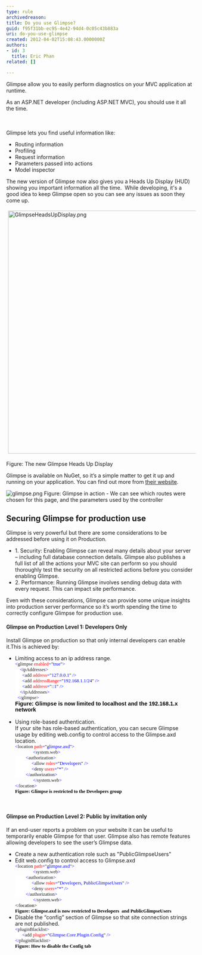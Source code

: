 ```yaml
---
type: rule
archivedreason: 
title: Do you use Glimpse?
guid: f95f31bb-ec95-4e42-94d4-0c05c43b883a
uri: do-you-use-glimpse
created: 2012-04-02T15:08:43.0000000Z
authors:
- id: 3
  title: Eric Phan
related: []

---
```



Glimpse allow you to easily perform diagnostics on your MVC application at runtime.<div>As an ASP.NET developer (including ASP.NET MVC), you should use it all the time.</div>
<br><excerpt class='endintro'></excerpt><br>
<p>Glimpse lets you find useful information like&#58;</p>
<ul><li>Routing information</li>
<li>Profiling</li>
<li>Request information</li>
<li>Parameters passed into actions</li>
<li>Model inspector</li></ul>
<p>The new version of Glimpse now also gives you a Heads Up Display (HUD) showing you important information all the time.&#160; While developing, it's a good idea to keep Glimpse open so you can see any issues as soon&#160;they come up.</p><p><img src="/SoftwareDevelopment/RulesToBetterMVC/PublishingImages/GlimpseHeadsUpDisplay.png" alt="GlimpseHeadsUpDisplay.png" style="margin&#58;5px;width&#58;650px;" /><br></p><p><span class="ssw-rteStyle-FigureNormal">Figure&#58; The new Glimpse Heads Up Display</span></p><p>Glimpse is available on NuGet, so it’s a simple matter to get it up and running on your application. You can find out more from <a href="http&#58;//getglimpse.com/" target="_blank">their website</a>.</p>
<img class="ms-rteCustom-ImageArea" alt="glimpse.png" src="/SoftwareDevelopment/RulesToBetterMVC/PublishingImages/glimpse.png" /> <span class="ms-rteCustom-FigureNormal">Figure&#58; Glimpse in action - We can see which routes were chosen for this page, and the parameters used by the controller</span><span class="ms-rteCustom-FigureNormal"></span> <h2>Securing Glimpse for production use</h2>
<p>Glimpse is very powerful but there are some considerations to be addressed before using it on Production. </p>
<ul><li>1. Security&#58; Enabling Glimpse can reveal many details about your server – including full database connection details. Glimpse also publishes a full list of all the actions your MVC site can perform so you should thoroughly test the security on all restricted actions before you consider enabling Glimpse. </li>
<li>2. Performance&#58; Running Glimpse involves sending debug data with every request. This can impact site performance. </li></ul>
<p>Even with these considerations, Glimpse can provide some unique insights into production server performance so it’s worth spending the time to correctly configure Glimpse for production use.</p>
<h4>Glimpse on Production Level 1&#58; Developers Only</h4>
<p>Install Glimpse on production so that only internal developers can enable it.This is achieved by&#58; </p>
<ul><li>Limiting access to an ip address range. <br><div style="margin&#58;0cm 0cm 0pt;"><span style="font-size&#58;9.5pt;font-family&#58;consolas;background-color&#58;white;color&#58;blue;background-position&#58;initial initial;">&lt;</span><span style="font-size&#58;9.5pt;font-family&#58;consolas;background-color&#58;white;background-position&#58;initial initial;">glimpse</span><span style="font-size&#58;9.5pt;font-family&#58;consolas;background-color&#58;white;color&#58;blue;background-position&#58;initial initial;"> </span><span style="font-size&#58;9.5pt;font-family&#58;consolas;background-color&#58;white;color&#58;red;background-position&#58;initial initial;">enabled</span><span style="font-size&#58;9.5pt;font-family&#58;consolas;background-color&#58;white;color&#58;blue;background-position&#58;initial initial;">=</span><span style="font-size&#58;9.5pt;font-family&#58;consolas;background-color&#58;white;color&#58;black;background-position&#58;initial initial;">&quot;</span><span style="font-size&#58;9.5pt;font-family&#58;consolas;background-color&#58;white;color&#58;blue;background-position&#58;initial initial;">true</span><span style="font-size&#58;9.5pt;font-family&#58;consolas;background-color&#58;white;color&#58;black;background-position&#58;initial initial;">&quot;</span><span style="font-size&#58;9.5pt;font-family&#58;consolas;background-color&#58;white;color&#58;blue;background-position&#58;initial initial;">&gt;</span><span style="font-size&#58;9.5pt;font-family&#58;consolas;background-color&#58;white;color&#58;black;background-position&#58;initial initial;"></span></div>
<div style="margin&#58;0cm 0cm 0pt;"><span style="font-size&#58;9.5pt;font-family&#58;consolas;background-color&#58;white;color&#58;blue;background-position&#58;initial initial;">&#160;&#160;&#160; &lt;</span><span style="font-size&#58;9.5pt;font-family&#58;consolas;background-color&#58;white;background-position&#58;initial initial;">ipAddresses</span><span style="font-size&#58;9.5pt;font-family&#58;consolas;background-color&#58;white;color&#58;blue;background-position&#58;initial initial;">&gt;</span><span style="font-size&#58;9.5pt;font-family&#58;consolas;background-color&#58;white;color&#58;black;background-position&#58;initial initial;"></span></div>
<div style="margin&#58;0cm 0cm 0pt;"><span style="font-size&#58;9.5pt;font-family&#58;consolas;background-color&#58;white;color&#58;blue;background-position&#58;initial initial;">&#160;&#160;&#160;&#160;&#160; &lt;</span><span style="font-size&#58;9.5pt;font-family&#58;consolas;background-color&#58;white;background-position&#58;initial initial;">add</span><span style="font-size&#58;9.5pt;font-family&#58;consolas;background-color&#58;white;color&#58;blue;background-position&#58;initial initial;"> </span><span style="font-size&#58;9.5pt;font-family&#58;consolas;background-color&#58;white;color&#58;red;background-position&#58;initial initial;">address</span><span style="font-size&#58;9.5pt;font-family&#58;consolas;background-color&#58;white;color&#58;blue;background-position&#58;initial initial;">=</span><span style="font-size&#58;9.5pt;font-family&#58;consolas;background-color&#58;white;color&#58;black;background-position&#58;initial initial;">&quot;</span><span style="font-size&#58;9.5pt;font-family&#58;consolas;background-color&#58;white;color&#58;blue;background-position&#58;initial initial;">127.0.0.1</span><span style="font-size&#58;9.5pt;font-family&#58;consolas;background-color&#58;white;color&#58;black;background-position&#58;initial initial;">&quot;</span><span style="font-size&#58;9.5pt;font-family&#58;consolas;background-color&#58;white;color&#58;blue;background-position&#58;initial initial;"> /&gt;</span><span style="font-size&#58;9.5pt;font-family&#58;consolas;background-color&#58;white;color&#58;black;background-position&#58;initial initial;"></span></div>
<div style="margin&#58;0cm 0cm 0pt;"><span style="font-size&#58;9.5pt;font-family&#58;consolas;background-color&#58;white;color&#58;blue;background-position&#58;initial initial;">&#160;&#160;&#160;&#160;&#160; &lt;</span><span style="font-size&#58;9.5pt;font-family&#58;consolas;background-color&#58;white;background-position&#58;initial initial;">add</span><span style="font-size&#58;9.5pt;font-family&#58;consolas;background-color&#58;white;color&#58;blue;background-position&#58;initial initial;"> </span><span style="font-size&#58;9.5pt;font-family&#58;consolas;background-color&#58;white;color&#58;red;background-position&#58;initial initial;">addressRange</span><span style="font-size&#58;9.5pt;font-family&#58;consolas;background-color&#58;white;color&#58;blue;background-position&#58;initial initial;">=</span><span style="font-size&#58;9.5pt;font-family&#58;consolas;background-color&#58;white;color&#58;black;background-position&#58;initial initial;">&quot;</span><span style="font-size&#58;9.5pt;font-family&#58;consolas;background-color&#58;white;color&#58;blue;background-position&#58;initial initial;">192.168.1.1/24</span><span style="font-size&#58;9.5pt;font-family&#58;consolas;background-color&#58;white;color&#58;black;background-position&#58;initial initial;">&quot;</span><span style="font-size&#58;9.5pt;font-family&#58;consolas;background-color&#58;white;color&#58;blue;background-position&#58;initial initial;"> /&gt;</span><span style="font-size&#58;9.5pt;font-family&#58;consolas;background-color&#58;white;color&#58;black;background-position&#58;initial initial;"></span></div>
<div style="margin&#58;0cm 0cm 0pt;"><span style="font-size&#58;9.5pt;font-family&#58;consolas;background-color&#58;white;color&#58;blue;background-position&#58;initial initial;">&#160;&#160;&#160;&#160;&#160; &lt;</span><span style="font-size&#58;9.5pt;font-family&#58;consolas;background-color&#58;white;background-position&#58;initial initial;">add</span><span style="font-size&#58;9.5pt;font-family&#58;consolas;background-color&#58;white;color&#58;blue;background-position&#58;initial initial;"> </span><span style="font-size&#58;9.5pt;font-family&#58;consolas;background-color&#58;white;color&#58;red;background-position&#58;initial initial;">address</span><span style="font-size&#58;9.5pt;font-family&#58;consolas;background-color&#58;white;color&#58;blue;background-position&#58;initial initial;">=</span><span style="font-size&#58;9.5pt;font-family&#58;consolas;background-color&#58;white;color&#58;black;background-position&#58;initial initial;">&quot;</span><span style="font-size&#58;9.5pt;font-family&#58;consolas;background-color&#58;white;color&#58;blue;background-position&#58;initial initial;">&#58;&#58;1</span><span style="font-size&#58;9.5pt;font-family&#58;consolas;background-color&#58;white;color&#58;black;background-position&#58;initial initial;">&quot;</span><span style="font-size&#58;9.5pt;font-family&#58;consolas;background-color&#58;white;color&#58;blue;background-position&#58;initial initial;"> /&gt;</span><span style="font-size&#58;9.5pt;font-family&#58;consolas;background-color&#58;white;color&#58;black;background-position&#58;initial initial;"></span></div>
<div style="margin&#58;0cm 0cm 0pt;"><span style="font-size&#58;9.5pt;font-family&#58;consolas;background-color&#58;white;color&#58;blue;background-position&#58;initial initial;">&#160;&#160;&#160; &lt;/</span><span style="font-size&#58;9.5pt;font-family&#58;consolas;background-color&#58;white;background-position&#58;initial initial;">ipAddresses</span><span style="font-size&#58;9.5pt;font-family&#58;consolas;background-color&#58;white;color&#58;blue;background-position&#58;initial initial;">&gt;</span><span style="font-size&#58;9.5pt;font-family&#58;consolas;background-color&#58;white;color&#58;black;background-position&#58;initial initial;"></span></div>
<span style="font-size&#58;9.5pt;font-family&#58;consolas;background-color&#58;white;color&#58;blue;background-position&#58;initial initial;">&#160; &lt;/</span><span style="font-size&#58;9.5pt;font-family&#58;consolas;background-color&#58;white;background-position&#58;initial initial;">glimpse</span><span style="font-size&#58;9.5pt;font-family&#58;consolas;background-color&#58;white;color&#58;blue;background-position&#58;initial initial;">&gt;<br><span style="font-size&#58;11pt;font-family&#58;calibri, sans-serif;color&#58;#000000;"><strong>Figure&#58; Glimpse is now limited to localhost and the 192.168.1.x network</strong></span></span><span style="font-size&#58;11pt;font-family&#58;calibri, sans-serif;"><br><br></span></li>
<li>Using role-based authentication.<br>If your site has role-based authentication, you can secure Glimpse usage by editing web.config to control access to the Glimpse.axd location.<br><div style="margin&#58;0cm 0cm 0pt;"><span style="font-size&#58;9.5pt;font-family&#58;consolas;background-color&#58;white;color&#58;blue;background-position&#58;initial initial;">&lt;</span><span style="font-size&#58;9.5pt;font-family&#58;consolas;background-color&#58;white;background-position&#58;initial initial;">location</span><span style="font-size&#58;9.5pt;font-family&#58;consolas;background-color&#58;white;color&#58;blue;background-position&#58;initial initial;"> </span><span style="font-size&#58;9.5pt;font-family&#58;consolas;background-color&#58;white;color&#58;red;background-position&#58;initial initial;">path</span><span style="font-size&#58;9.5pt;font-family&#58;consolas;background-color&#58;white;color&#58;blue;background-position&#58;initial initial;">=</span><span style="font-size&#58;9.5pt;font-family&#58;consolas;background-color&#58;white;color&#58;black;background-position&#58;initial initial;">&quot;</span><span style="font-size&#58;9.5pt;font-family&#58;consolas;background-color&#58;white;color&#58;blue;background-position&#58;initial initial;">glimpse.axd</span><span style="font-size&#58;9.5pt;font-family&#58;consolas;background-color&#58;white;color&#58;black;background-position&#58;initial initial;">&quot;</span><span style="font-size&#58;9.5pt;font-family&#58;consolas;background-color&#58;white;color&#58;blue;background-position&#58;initial initial;">&gt;</span><span style="font-size&#58;9.5pt;font-family&#58;consolas;background-color&#58;white;color&#58;black;background-position&#58;initial initial;"></span></div>
<div style="margin&#58;0cm 0cm 0pt;text-indent&#58;36pt;"><span style="font-size&#58;9.5pt;font-family&#58;consolas;background-color&#58;white;color&#58;blue;background-position&#58;initial initial;">&lt;</span><span style="font-size&#58;9.5pt;font-family&#58;consolas;background-color&#58;white;background-position&#58;initial initial;">system.web</span><span style="font-size&#58;9.5pt;font-family&#58;consolas;background-color&#58;white;color&#58;blue;background-position&#58;initial initial;">&gt;</span><span style="font-size&#58;9.5pt;font-family&#58;consolas;background-color&#58;white;color&#58;black;background-position&#58;initial initial;"></span></div>
<div style="margin&#58;0cm 0cm 0pt;"><span style="font-size&#58;9.5pt;font-family&#58;consolas;background-color&#58;white;color&#58;blue;background-position&#58;initial initial;">&#160;&#160;&#160;&#160;&#160;&#160; &#160; &lt;</span><span style="font-size&#58;9.5pt;font-family&#58;consolas;background-color&#58;white;background-position&#58;initial initial;">authorization</span><span style="font-size&#58;9.5pt;font-family&#58;consolas;background-color&#58;white;color&#58;blue;background-position&#58;initial initial;">&gt;</span><span style="font-size&#58;9.5pt;font-family&#58;consolas;background-color&#58;white;color&#58;black;background-position&#58;initial initial;"></span></div>
<div style="margin&#58;0cm 0cm 0pt;"><span style="font-size&#58;9.5pt;font-family&#58;consolas;background-color&#58;white;color&#58;blue;background-position&#58;initial initial;">&#160;&#160;&#160;&#160;&#160; &#160;&#160;&#160;&#160;&#160;&#160;&#160; &lt;</span><span style="font-size&#58;9.5pt;font-family&#58;consolas;background-color&#58;white;background-position&#58;initial initial;">allow</span><span style="font-size&#58;9.5pt;font-family&#58;consolas;background-color&#58;white;color&#58;blue;background-position&#58;initial initial;"> </span><span style="font-size&#58;9.5pt;font-family&#58;consolas;background-color&#58;white;color&#58;red;background-position&#58;initial initial;">roles</span><span style="font-size&#58;9.5pt;font-family&#58;consolas;background-color&#58;white;color&#58;blue;background-position&#58;initial initial;">=</span><span style="font-size&#58;9.5pt;font-family&#58;consolas;background-color&#58;white;color&#58;black;background-position&#58;initial initial;">&quot;</span><span style="font-size&#58;9.5pt;font-family&#58;consolas;background-color&#58;white;color&#58;blue;background-position&#58;initial initial;">Developers</span><span style="font-size&#58;9.5pt;font-family&#58;consolas;background-color&#58;white;color&#58;black;background-position&#58;initial initial;">&quot;</span><span style="font-size&#58;9.5pt;font-family&#58;consolas;background-color&#58;white;color&#58;blue;background-position&#58;initial initial;"> /&gt;</span><span style="font-size&#58;9.5pt;font-family&#58;consolas;background-color&#58;white;color&#58;black;background-position&#58;initial initial;"></span></div>
<div style="margin&#58;0cm 0cm 0pt;"><span style="font-size&#58;9.5pt;font-family&#58;consolas;background-color&#58;white;color&#58;blue;background-position&#58;initial initial;">&#160;&#160;&#160;&#160;&#160; &#160;&#160;&#160;&#160;&#160;&#160;&#160; &lt;</span><span style="font-size&#58;9.5pt;font-family&#58;consolas;background-color&#58;white;background-position&#58;initial initial;">deny</span><span style="font-size&#58;9.5pt;font-family&#58;consolas;background-color&#58;white;color&#58;blue;background-position&#58;initial initial;"> </span><span style="font-size&#58;9.5pt;font-family&#58;consolas;background-color&#58;white;color&#58;red;background-position&#58;initial initial;">users</span><span style="font-size&#58;9.5pt;font-family&#58;consolas;background-color&#58;white;color&#58;blue;background-position&#58;initial initial;">=</span><span style="font-size&#58;9.5pt;font-family&#58;consolas;background-color&#58;white;color&#58;black;background-position&#58;initial initial;">&quot;</span><span style="font-size&#58;9.5pt;font-family&#58;consolas;background-color&#58;white;color&#58;blue;background-position&#58;initial initial;">*</span><span style="font-size&#58;9.5pt;font-family&#58;consolas;background-color&#58;white;color&#58;black;background-position&#58;initial initial;">&quot;</span><span style="font-size&#58;9.5pt;font-family&#58;consolas;background-color&#58;white;color&#58;blue;background-position&#58;initial initial;"> /&gt;</span><span style="font-size&#58;9.5pt;font-family&#58;consolas;background-color&#58;white;color&#58;black;background-position&#58;initial initial;"></span></div>
<div style="margin&#58;0cm 0cm 0pt;"><span style="font-size&#58;9.5pt;font-family&#58;consolas;background-color&#58;white;color&#58;blue;background-position&#58;initial initial;">&#160;&#160;&#160; &#160;&#160; &#160;&#160;&lt;/</span><span style="font-size&#58;9.5pt;font-family&#58;consolas;background-color&#58;white;background-position&#58;initial initial;">authorization</span><span style="font-size&#58;9.5pt;font-family&#58;consolas;background-color&#58;white;color&#58;blue;background-position&#58;initial initial;">&gt;</span><span style="font-size&#58;9.5pt;font-family&#58;consolas;background-color&#58;white;color&#58;black;background-position&#58;initial initial;"></span></div>
<div style="margin&#58;0cm 0cm 0pt;text-indent&#58;36pt;"><span style="font-size&#58;9.5pt;font-family&#58;consolas;background-color&#58;white;color&#58;blue;background-position&#58;initial initial;">&lt;/</span><span style="font-size&#58;9.5pt;font-family&#58;consolas;background-color&#58;white;background-position&#58;initial initial;">system.web</span><span style="font-size&#58;9.5pt;font-family&#58;consolas;background-color&#58;white;color&#58;blue;background-position&#58;initial initial;">&gt;</span><span style="font-size&#58;9.5pt;font-family&#58;consolas;background-color&#58;white;color&#58;black;background-position&#58;initial initial;"></span></div>
<div style="margin&#58;0cm 0cm 0pt;"><span style="font-size&#58;9.5pt;font-family&#58;consolas;background-color&#58;white;color&#58;blue;background-position&#58;initial initial;">&lt;/</span><span style="font-size&#58;9.5pt;font-family&#58;consolas;background-color&#58;white;background-position&#58;initial initial;">location</span><span style="font-size&#58;9.5pt;font-family&#58;consolas;background-color&#58;white;color&#58;blue;background-position&#58;initial initial;">&gt;</span><span style="font-size&#58;9.5pt;font-family&#58;consolas;color&#58;blue;"> <div style="color&#58;#000000;margin&#58;0cm 0cm 0pt;"><b><font face="Calibri">Figure&#58; Glimpse is restricted to the Developers group</font></b></div></span></div></li></ul>
<p>&#160;</p>
<h4>Glimpse on Production Level 2&#58; Public by invitation only</h4>
<p>If an end-user reports a problem on your website it can be useful to temporarily enable Glimpse for that user. Glimpse also has remote features allowing developers to see the user’s Glimpse data. </p>
<ul><li>Create a new authentication role such as &quot;PublicGlimpseUsers&quot;</li>
<li>Edit web.config to control access to Glimpse.axd<br><div style="margin&#58;0cm 0cm 0pt;"><span style="font-size&#58;9.5pt;font-family&#58;consolas;background-color&#58;white;color&#58;blue;background-position&#58;initial initial;">&lt;</span><span style="font-size&#58;9.5pt;font-family&#58;consolas;background-color&#58;white;background-position&#58;initial initial;">location</span><span style="font-size&#58;9.5pt;font-family&#58;consolas;background-color&#58;white;color&#58;blue;background-position&#58;initial initial;"> </span><span style="font-size&#58;9.5pt;font-family&#58;consolas;background-color&#58;white;color&#58;red;background-position&#58;initial initial;">path</span><span style="font-size&#58;9.5pt;font-family&#58;consolas;background-color&#58;white;color&#58;blue;background-position&#58;initial initial;">=</span><span style="font-size&#58;9.5pt;font-family&#58;consolas;background-color&#58;white;color&#58;black;background-position&#58;initial initial;">&quot;</span><span style="font-size&#58;9.5pt;font-family&#58;consolas;background-color&#58;white;color&#58;blue;background-position&#58;initial initial;">glimpse.axd</span><span style="font-size&#58;9.5pt;font-family&#58;consolas;background-color&#58;white;color&#58;black;background-position&#58;initial initial;">&quot;</span><span style="font-size&#58;9.5pt;font-family&#58;consolas;background-color&#58;white;color&#58;blue;background-position&#58;initial initial;">&gt;</span><span style="font-size&#58;9.5pt;font-family&#58;consolas;background-color&#58;white;color&#58;black;background-position&#58;initial initial;"></span></div>
<div style="margin&#58;0cm 0cm 0pt;text-indent&#58;36pt;"><span style="font-size&#58;9.5pt;font-family&#58;consolas;background-color&#58;white;color&#58;blue;background-position&#58;initial initial;">&lt;</span><span style="font-size&#58;9.5pt;font-family&#58;consolas;background-color&#58;white;background-position&#58;initial initial;">system.web</span><span style="font-size&#58;9.5pt;font-family&#58;consolas;background-color&#58;white;color&#58;blue;background-position&#58;initial initial;">&gt;</span><span style="font-size&#58;9.5pt;font-family&#58;consolas;background-color&#58;white;color&#58;black;background-position&#58;initial initial;"></span></div>
<div style="margin&#58;0cm 0cm 0pt;"><span style="font-size&#58;9.5pt;font-family&#58;consolas;background-color&#58;white;color&#58;blue;background-position&#58;initial initial;">&#160;&#160;&#160;&#160;&#160;&#160; &#160; &lt;</span><span style="font-size&#58;9.5pt;font-family&#58;consolas;background-color&#58;white;background-position&#58;initial initial;">authorization</span><span style="font-size&#58;9.5pt;font-family&#58;consolas;background-color&#58;white;color&#58;blue;background-position&#58;initial initial;">&gt;</span><span style="font-size&#58;9.5pt;font-family&#58;consolas;background-color&#58;white;color&#58;black;background-position&#58;initial initial;"></span></div>
<div style="margin&#58;0cm 0cm 0pt;"><span style="font-size&#58;9.5pt;font-family&#58;consolas;background-color&#58;white;color&#58;blue;background-position&#58;initial initial;">&#160;&#160;&#160;&#160;&#160; &#160;&#160;&#160;&#160;&#160;&#160;&#160; &lt;</span><span style="font-size&#58;9.5pt;font-family&#58;consolas;background-color&#58;white;background-position&#58;initial initial;">allow</span><span style="font-size&#58;9.5pt;font-family&#58;consolas;background-color&#58;white;color&#58;blue;background-position&#58;initial initial;"> </span><span style="font-size&#58;9.5pt;font-family&#58;consolas;background-color&#58;white;color&#58;red;background-position&#58;initial initial;">roles</span><span style="font-size&#58;9.5pt;font-family&#58;consolas;background-color&#58;white;color&#58;blue;background-position&#58;initial initial;">=</span><span style="font-size&#58;9.5pt;font-family&#58;consolas;background-color&#58;white;color&#58;black;background-position&#58;initial initial;">&quot;</span><span style="font-size&#58;9.5pt;font-family&#58;consolas;background-color&#58;white;color&#58;blue;background-position&#58;initial initial;">Developers, PublicGlimpseUsers</span><span style="font-size&#58;9.5pt;font-family&#58;consolas;background-color&#58;white;color&#58;black;background-position&#58;initial initial;">&quot;</span><span style="font-size&#58;9.5pt;font-family&#58;consolas;background-color&#58;white;color&#58;blue;background-position&#58;initial initial;"> /&gt;</span><span style="font-size&#58;9.5pt;font-family&#58;consolas;background-color&#58;white;color&#58;black;background-position&#58;initial initial;"></span></div>
<div style="margin&#58;0cm 0cm 0pt;"><span style="font-size&#58;9.5pt;font-family&#58;consolas;background-color&#58;white;color&#58;blue;background-position&#58;initial initial;">&#160;&#160;&#160;&#160;&#160; &#160;&#160;&#160;&#160;&#160;&#160;&#160; &lt;</span><span style="font-size&#58;9.5pt;font-family&#58;consolas;background-color&#58;white;background-position&#58;initial initial;">deny</span><span style="font-size&#58;9.5pt;font-family&#58;consolas;background-color&#58;white;color&#58;blue;background-position&#58;initial initial;"> </span><span style="font-size&#58;9.5pt;font-family&#58;consolas;background-color&#58;white;color&#58;red;background-position&#58;initial initial;">users</span><span style="font-size&#58;9.5pt;font-family&#58;consolas;background-color&#58;white;color&#58;blue;background-position&#58;initial initial;">=</span><span style="font-size&#58;9.5pt;font-family&#58;consolas;background-color&#58;white;color&#58;black;background-position&#58;initial initial;">&quot;</span><span style="font-size&#58;9.5pt;font-family&#58;consolas;background-color&#58;white;color&#58;blue;background-position&#58;initial initial;">*</span><span style="font-size&#58;9.5pt;font-family&#58;consolas;background-color&#58;white;color&#58;black;background-position&#58;initial initial;">&quot;</span><span style="font-size&#58;9.5pt;font-family&#58;consolas;background-color&#58;white;color&#58;blue;background-position&#58;initial initial;"> /&gt;</span><span style="font-size&#58;9.5pt;font-family&#58;consolas;background-color&#58;white;color&#58;black;background-position&#58;initial initial;"></span></div>
<div style="margin&#58;0cm 0cm 0pt;"><span style="font-size&#58;9.5pt;font-family&#58;consolas;background-color&#58;white;color&#58;blue;background-position&#58;initial initial;">&#160;&#160;&#160; &#160;&#160; &#160;&#160;&lt;/</span><span style="font-size&#58;9.5pt;font-family&#58;consolas;background-color&#58;white;background-position&#58;initial initial;">authorization</span><span style="font-size&#58;9.5pt;font-family&#58;consolas;background-color&#58;white;color&#58;blue;background-position&#58;initial initial;">&gt;</span><span style="font-size&#58;9.5pt;font-family&#58;consolas;background-color&#58;white;color&#58;black;background-position&#58;initial initial;"></span></div>
<div style="margin&#58;0cm 0cm 0pt;text-indent&#58;36pt;"><span style="font-size&#58;9.5pt;font-family&#58;consolas;background-color&#58;white;color&#58;blue;background-position&#58;initial initial;">&lt;/</span><span style="font-size&#58;9.5pt;font-family&#58;consolas;background-color&#58;white;background-position&#58;initial initial;">system.web</span><span style="font-size&#58;9.5pt;font-family&#58;consolas;background-color&#58;white;color&#58;blue;background-position&#58;initial initial;">&gt;</span><span style="font-size&#58;9.5pt;font-family&#58;consolas;background-color&#58;white;color&#58;black;background-position&#58;initial initial;"></span></div>
<div style="margin&#58;0cm 0cm 0pt;"><span style="font-size&#58;9.5pt;font-family&#58;consolas;background-color&#58;white;color&#58;#000000;background-position&#58;initial initial;">&lt;/</span><span style="font-size&#58;9.5pt;font-family&#58;consolas;background-color&#58;white;color&#58;#000000;background-position&#58;initial initial;">location</span><span style="font-size&#58;9.5pt;font-family&#58;consolas;background-color&#58;white;color&#58;#000000;background-position&#58;initial initial;">&gt;</span><span style="font-size&#58;9.5pt;font-family&#58;consolas;color&#58;blue;"><span style="color&#58;#000000;"> </span><div style="margin&#58;0cm 0cm 0pt;"><b><font face="Calibri"><span style="color&#58;#000000;">Figure&#58; Glimpse.axd is now restricted to Developers&#160; and PublicGlimpseUsers </span><br></font></b></div></span></div></li>
<li>Disable the “config” section of Glimpse so that site connection strings are not published. <br><div style="margin&#58;0cm 0cm 0pt;"><span style="font-size&#58;9.5pt;font-family&#58;consolas;background-color&#58;white;color&#58;blue;background-position&#58;initial initial;">&lt;</span><span style="font-size&#58;9.5pt;font-family&#58;consolas;background-color&#58;white;background-position&#58;initial initial;">pluginBlacklist</span><span style="font-size&#58;9.5pt;font-family&#58;consolas;background-color&#58;white;color&#58;blue;background-position&#58;initial initial;">&gt;</span><span style="font-size&#58;9.5pt;font-family&#58;consolas;background-color&#58;white;color&#58;black;background-position&#58;initial initial;"></span></div>
<div style="margin&#58;0cm 0cm 0pt;"><span style="font-size&#58;9.5pt;font-family&#58;consolas;background-color&#58;white;color&#58;blue;background-position&#58;initial initial;">&#160;&#160;&#160;&#160;&#160; &lt;</span><span style="font-size&#58;9.5pt;font-family&#58;consolas;background-color&#58;white;background-position&#58;initial initial;">add</span><span style="font-size&#58;9.5pt;font-family&#58;consolas;background-color&#58;white;color&#58;blue;background-position&#58;initial initial;"> </span><span style="font-size&#58;9.5pt;font-family&#58;consolas;background-color&#58;white;color&#58;red;background-position&#58;initial initial;">plugin</span><span style="font-size&#58;9.5pt;font-family&#58;consolas;background-color&#58;white;color&#58;blue;background-position&#58;initial initial;">=</span><span style="font-size&#58;9.5pt;font-family&#58;consolas;background-color&#58;white;color&#58;black;background-position&#58;initial initial;">&quot;</span><span style="font-size&#58;9.5pt;font-family&#58;consolas;background-color&#58;white;color&#58;blue;background-position&#58;initial initial;">Glimpse.Core.Plugin.Config</span><span style="font-size&#58;9.5pt;font-family&#58;consolas;background-color&#58;white;color&#58;black;background-position&#58;initial initial;">&quot;</span><span style="font-size&#58;9.5pt;font-family&#58;consolas;background-color&#58;white;color&#58;blue;background-position&#58;initial initial;"> /&gt;</span><span style="font-size&#58;9.5pt;font-family&#58;consolas;background-color&#58;white;color&#58;black;background-position&#58;initial initial;"></span></div>
<div style="margin&#58;0cm 0cm 0pt;"><span style="font-size&#58;9.5pt;font-family&#58;consolas;background-color&#58;white;color&#58;blue;background-position&#58;initial initial;">&lt;/</span><span style="font-size&#58;9.5pt;font-family&#58;consolas;background-color&#58;white;background-position&#58;initial initial;">pluginBlacklist</span><span style="font-size&#58;9.5pt;font-family&#58;consolas;background-color&#58;white;color&#58;blue;background-position&#58;initial initial;">&gt;<br><b style="color&#58;#000000;"><font face="Calibri">Figure&#58; How to disable the Config tab </font></b></span><span style="font-size&#58;9.5pt;font-family&#58;consolas;color&#58;blue;"></span></div></li>
<p>&#160;</p></ul>


